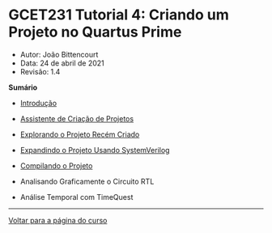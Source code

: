 # GCET231 Tutorial 4: Criando um Projeto no Quartus Prime

- Autor: João Bittencourt
- Data: 24 de abril de 2021
- Revisão: 1.4

**Sumário**

- [Introdução](pages/intro.md)
- [Assistente de Criação de Projetos](pages/megawizard.md)

- [Explorando o Projeto Recém Criado](pages/project.md)
- [Expandindo o Projeto Usando SystemVerilog](pages/systemverilog.md)
- [Compilando o Projeto](pages/compile.md)
- Analisando Graficamente o Circuito RTL
- Análise Temporal com TimeQuest

---

<a href="https://github.com/GCET231">Voltar para a página do curso</a>
